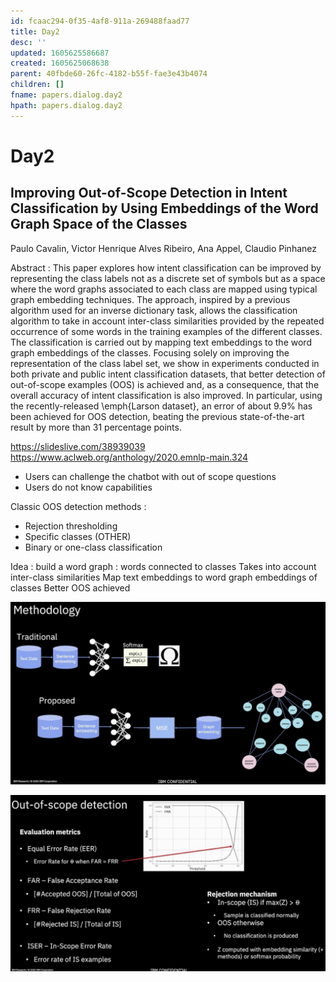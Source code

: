 ```yaml
---
id: fcaac294-0f35-4af8-911a-269488faad77
title: Day2
desc: ''
updated: 1605625586687
created: 1605625068638
parent: 40fbde60-26fc-4182-b55f-fae3e43b4074
children: []
fname: papers.dialog.day2
hpath: papers.dialog.day2
---
```

# Day2

## Improving Out-of-Scope Detection in Intent Classification by Using Embeddings of the Word Graph Space of the Classes

Paulo Cavalin, Victor Henrique Alves Ribeiro, Ana Appel, Claudio Pinhanez 

Abstract : This paper explores how intent classification can be improved by representing the class labels not as a discrete set of symbols but as a space where the word graphs associated to each class are mapped using typical graph embedding techniques. The approach, inspired by a previous algorithm used for an inverse dictionary task, allows the classification algorithm to take in account inter-class similarities provided by the repeated occurrence of some words in the training examples of the different classes. The classification is carried out by mapping text embeddings to the word graph embeddings of the classes. Focusing solely on improving the representation of the class label set, we show in experiments conducted in both private and public intent classification datasets, that better detection of out-of-scope examples (OOS) is achieved and, as a consequence, that the overall accuracy of intent classification is also improved. In particular, using the recently-released \\emph{Larson dataset}, an error of about 9.9% has been achieved for OOS detection, beating the previous state-of-the-art result by more than 31 percentage points.

<https://slideslive.com/38939039>
<https://www.aclweb.org/anthology/2020.emnlp-main.324>

- Users can challenge the chatbot with out of scope questions
- Users do not know capabilities

Classic OOS detection methods :

- Rejection thresholding
- Specific classes (OTHER)
- Binary or one-class classification

Idea : build a word graph : words connected to classes
Takes into account inter-class similarities
Map text embeddings to word graph embeddings of classes
Better OOS achieved

![](../assets/images/2020-11-17-16-05-48.png)

![](../assets/images/2020-11-17-16-06-25.png)


